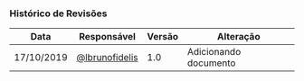 

### **Histórico de Revisões**

| Data       | Responsável                                       | Versão | Alteração             |
| ---------- | ------------------------------------------------- | ------ | --------------------- |
| 17/10/2019 | [@lbrunofidelis](http://github.com/lbrunofidelis) | 1.0    | Adicionando documento |
